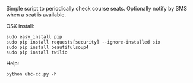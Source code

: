 Simple script to periodically check course seats. Optionally notify by SMS when a seat is available.

OSX install:
```
sudo easy_install pip
sudo pip install requests[security] --ignore-installed six
sudo pip install beautifulsoup4
sudo pip install twilio
```

Help:
```
python ubc-cc.py -h
```